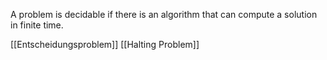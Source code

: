 A problem is decidable if there is an algorithm that can compute a solution in finite time.

[[Entscheidungsproblem]] [[Halting Problem]]